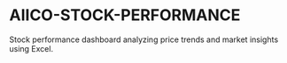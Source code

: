 # AIICO-STOCK-PERFORMANCE
Stock performance dashboard analyzing price trends and market insights using Excel.
